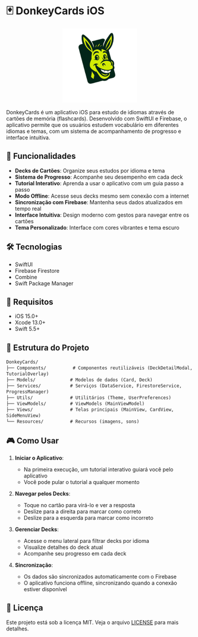# 🃏 DonkeyCards iOS

<div align="center">
  <img src="DonkeyCards/Assets.xcassets/LOGO.imageset/DonkeyCards_LOGO%20Background%20Removed.png" alt="DonkeyCards Logo" width="200"/>
</div>

DonkeyCards é um aplicativo iOS para estudo de idiomas através de cartões de memória (flashcards). Desenvolvido com SwiftUI e Firebase, o aplicativo permite que os usuários estudem vocabulário em diferentes idiomas e temas, com um sistema de acompanhamento de progresso e interface intuitiva.

## 🚀 Funcionalidades

- **Decks de Cartões**: Organize seus estudos por idioma e tema
- **Sistema de Progresso**: Acompanhe seu desempenho em cada deck
- **Tutorial Interativo**: Aprenda a usar o aplicativo com um guia passo a passo
- **Modo Offline**: Acesse seus decks mesmo sem conexão com a internet
- **Sincronização com Firebase**: Mantenha seus dados atualizados em tempo real
- **Interface Intuitiva**: Design moderno com gestos para navegar entre os cartões
- **Tema Personalizado**: Interface com cores vibrantes e tema escuro

## 🛠 Tecnologias

- SwiftUI
- Firebase Firestore
- Combine
- Swift Package Manager

## 📱 Requisitos

- iOS 15.0+
- Xcode 13.0+
- Swift 5.5+

## 📁 Estrutura do Projeto

```
DonkeyCards/
├── Components/          # Componentes reutilizáveis (DeckDetailModal, TutorialOverlay)
├── Models/             # Modelos de dados (Card, Deck)
├── Services/           # Serviços (DataService, FirestoreService, ProgressManager)
├── Utils/              # Utilitários (Theme, UserPreferences)
├── ViewModels/         # ViewModels (MainViewModel)
├── Views/              # Telas principais (MainView, CardView, SideMenuView)
└── Resources/          # Recursos (imagens, sons)
```

## 🎮 Como Usar

1. **Iniciar o Aplicativo**:
   - Na primeira execução, um tutorial interativo guiará você pelo aplicativo
   - Você pode pular o tutorial a qualquer momento

2. **Navegar pelos Decks**:
   - Toque no cartão para virá-lo e ver a resposta
   - Deslize para a direita para marcar como correto
   - Deslize para a esquerda para marcar como incorreto

3. **Gerenciar Decks**:
   - Acesse o menu lateral para filtrar decks por idioma
   - Visualize detalhes do deck atual
   - Acompanhe seu progresso em cada deck

4. **Sincronização**:
   - Os dados são sincronizados automaticamente com o Firebase
   - O aplicativo funciona offline, sincronizando quando a conexão estiver disponível

## 📝 Licença

Este projeto está sob a licença MIT. Veja o arquivo [LICENSE](LICENSE) para mais detalhes. 